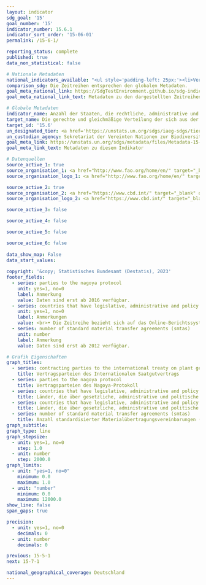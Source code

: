 ```yaml
---
layout: indicator    
sdg_goal: '15'    
goal_number: '15'    
indicator_number: 15.6.1    
indicator_sort_order: '15-06-01'    
permalink: /15-6-1/    

reporting_status: complete    
published: true    
data_non_statistical: false    

# Nationale Metadaten    
national_indicators_available: "<ul style='padding-left: 25px;'><li>Vertragsparteien des Internationalen Saatgutvertrags</li> <li> Vertragsparteien des Nagoya-Protokolls</li> <li> Länder, die über rechtliche, administrative und politische Rahmenbedingungen oder Maßnahmen verfügen, die über das Online-Berichtssystem zur Einhaltung des Internationalen Saatgutvertrag gemeldet wurden</li> <li> Länder, die über rechtliche, administrative und politische Rahmenbedingungen oder Maßnahmen verfügen, die dem Access and Benefit-Sharing Clearing-House gemeldet wurden</li> <li> Anzahl standardisierter Materialübertragungsvereinbarungen</li></ul>"    
comparison_sdg: Die Zeitreihen entsprechen den globalen Metadaten.    
goal_meta_national_link: https://SdgTestEnvironment.github.io/sdg-indicators/public/Meta/15.6.1.pdf
goal_meta_national_link_text: Metadaten zu den dargestellten Zeitreihen    

# Globale Metadaten    
indicator_name: Anzahl der Staaten, die rechtliche, administrative und politische Rahmenbedingungen geschaffen haben, um Vorteile gerecht und gleichmäßig zu verteilen    
target_name: Die gerechte und gleichmäßige Verteilung der sich aus der Nutzung der genetischen Ressourcen ergebenden Vorteile und den angemessenen Zugang zu diesen Ressourcen fördern, wie auf internationaler Ebene vereinbart    
target_id: '15.6'    
un_designated_tier: <a href='https://unstats.un.org/sdgs/iaeg-sdgs/tier-classification/' title='Klicken Sie hier um weitere Informationen zur UN-Tier-Klassifikation zu erhalten.'  target='_blank'>Tier I</a>    
un_custodian_agency: Sekretariat der Vereinten Nationen zur Biodiversitätskonvention (CBD-Secretariat)    
goal_meta_link: https://unstats.un.org/sdgs/metadata/files/Metadata-15-06-01.pdf    
goal_meta_link_text: Metadaten zu diesem Indikator        

# Datenquellen
source_active_1: true
source_organisation_1: <a href="http://www.fao.org/home/en/" target="_blank" onclick="return confirm_alert('der Ernährungs- und Landwirtschaftsorganisation der Vereinten Nationen');"> Ernährungs- und Landwirtschaftsorganisation der Vereinten Nationen </a>
source_organisation_logo_1: <a href="http://www.fao.org/home/en/" target="_blank" onclick="return confirm_alert('der Ernährungs- und Landwirtschaftsorganisation der Vereinten Nationen');"><img src="https://g205sdgs.github.io/sdg-indicators/public/OrgImgDe/fao.png" alt="Logo fao" style="height:60px; width:148px"/></a>

source_active_2: true
source_organisation_2: <a href="https://www.cbd.int/" target="_blank" onclick="return confirm_alert('des Sekretariats des Übereinkommens über die biologische Vielfalt');"> Sekretariat des Übereinkommens über die biologische Vielfalt </a>
source_organisation_logo_2: <a href="https://www.cbd.int/" target="_blank" onclick="return confirm_alert('des Sekretariats des Übereinkommens über die biologische Vielfalt');"><img src="https://g205sdgs.github.io/sdg-indicators/public/OrgImgDe/cbd.png" alt="Logo cbd" style="height:60px; width:148px"/></a>

source_active_3: false

source_active_4: false

source_active_5: false

source_active_6: false
    
data_show_map: False    
data_start_values:     
    
copyright: '&copy; Statistisches Bundesamt (Destatis), 2023'    
footer_fields:
  - series: parties to the nagoya protocol
    unit: yes=1, no=0
    label: Anmerkung
    value: Daten sind erst ab 2016 verfügbar.
  - series: countries that have legislative, administrative and policy framework or measures reported through the online reporting system on compliance  of the international treaty on plant genetic resources for food and agriculture
    unit: yes=1, no=0
    label: Anmerkungen
    value: <br>• Die Zeitreihe bezieht sich auf das Online-Berichtssystem. Die Rahmenbedingungen und Maßnahmen bestanden schon vorher. <br>• Daten sind erst ab 2016 verfügbar.
  - series: number of standard material transfer agreements (smtas)
    unit: number
    label: Anmerkung
    value: Daten sind erst ab 2012 verfügbar.    

# Grafik Eigenschaften    
graph_titles:
  - series: contracting parties to the international treaty on plant genetic resources for food and agriculture
    title: Vertragsparteien des Internationalen Saatgutvertrags
  - series: parties to the nagoya protocol
    title: Vertragsparteien des Nagoya-Protokoll
  - series: countries that have legislative, administrative and policy framework or measures reported through the online reporting system on compliance  of the international treaty on plant genetic resources for food and agriculture
    title: Länder, die über gesetzliche, administrative und politische Rahmenbedingungen oder Maßnahmen verfügen, die über das Online-Berichtssystem zur Einhaltung des Internationalen Saatgutvertrag gemeldet wurden
  - series: countries that have legislative, administrative and policy framework or measures reported to the access and benefit-sharing clearing-house
    title: Länder, die über gesetzliche, administrative und politische Rahmenbedingungen oder Maßnahmen verfügen, die dem Access and Benefit-Sharing Clearing-House gemeldet wurden
  - series: number of standard material transfer agreements (smtas)
    title: Anzahl standardisierter Materialübertragungsvereinbarungen (kumulierte Werte)
graph_subtitle:     
graph_type: line
graph_stepsize: 
  - unit: yes=1, no=0
    step: 1.0
  - unit: number
    step: 2000.0    
graph_limits:
  - unit: "yes=1, no=0"
    minimum: 0.0
    maximum: 1.0
  - unit: "number"
    minimum: 0.0
    maximum: 12000.0
show_line: false
span_gaps: true

precision:
  - unit: yes=1, no=0
    decimals: 0
  - unit: number
    decimals: 0    

previous: 15-5-1    
next: 15-7-1    

national_geographical_coverage: Deutschland    
---
```


<span></span>